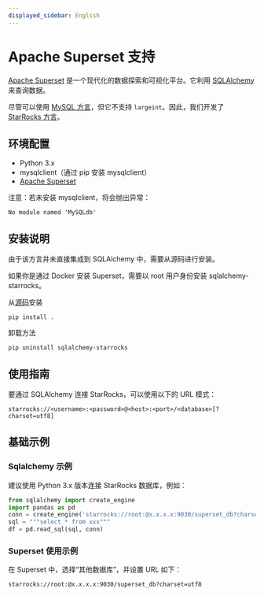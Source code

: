 ```yaml
---
displayed_sidebar: English
---
```


# Apache Superset 支持

[Apache Superset](https://superset.apache.org) 是一个现代化的数据探索和可视化平台。它利用 [SQLAlchemy](https://github.com/StarRocks/starrocks/tree/main/contrib/starrocks-python-client/starrocks) 来查询数据。

尽管可以使用 [MySQL 方言](https://superset.apache.org/docs/databases/mysql)，但它不支持 `largeint`。因此，我们开发了[StarRocks 方言](https://github.com/StarRocks/starrocks/tree/main/contrib/starrocks-python-client/starrocks/sqlalchemy)。

## 环境配置

- Python 3.x
- mysqlclient（通过 pip 安装 mysqlclient）
- [Apache Superset](https://superset.apache.org)

注意：若未安装 mysqlclient，将会抛出异常：

```plain
No module named 'MySQLdb'
```

## 安装说明

由于该方言并未直接集成到 SQLAlchemy 中，需要从源码进行安装。

如果你是通过 Docker 安装 Superset，需要以 root 用户身份安装 sqlalchemy-starrocks。

从[源码](https://github.com/StarRocks/starrocks/tree/main/contrib/starrocks-python-client/starrocks)安装

```shell
pip install .
```

卸载方法

```shell
pip uninstall sqlalchemy-starrocks
```

## 使用指南

要通过 SQLAlchemy 连接 StarRocks，可以使用以下的 URL 模式：

```shell
starrocks://<username>:<password>@<host>:<port>/<database>[?charset=utf8]
```

## 基础示例

### Sqlalchemy 示例

建议使用 Python 3.x 版本连接 StarRocks 数据库，例如：

```python
from sqlalchemy import create_engine
import pandas as pd
conn = create_engine('starrocks://root:@x.x.x.x:9030/superset_db?charset=utf8')
sql = """select * from xxx"""
df = pd.read_sql(sql, conn)
```

### Superset 使用示例

在 Superset 中，选择“其他数据库”，并设置 URL 如下：

```shell
starrocks://root:@x.x.x.x:9030/superset_db?charset=utf8
```
